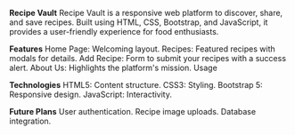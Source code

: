 **Recipe Vault**
Recipe Vault is a responsive web platform to discover, share, and save recipes. Built using HTML, CSS, Bootstrap, and JavaScript, it provides a user-friendly experience for food enthusiasts.

**Features**
Home Page: Welcoming layout.
Recipes: Featured recipes with modals for details.
Add Recipe: Form to submit your recipes with a success alert.
About Us: Highlights the platform's mission.
Usage

**Technologies**
HTML5: Content structure.
CSS3: Styling.
Bootstrap 5: Responsive design.
JavaScript: Interactivity.

**Future Plans**
User authentication.
Recipe image uploads.
Database integration.
